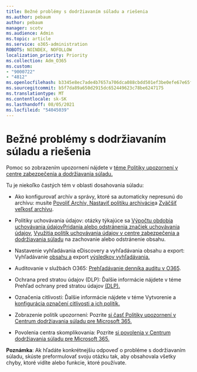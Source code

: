 ```yaml
---
title: Bežné problémy s dodržiavaním súladu a riešenia
ms.author: pebaum
author: pebaum
manager: scotv
ms.audience: Admin
ms.topic: article
ms.service: o365-administration
ROBOTS: NOINDEX, NOFOLLOW
localization_priority: Priority
ms.collection: Adm_O365
ms.custom:
- "9000722"
- "4812"
ms.openlocfilehash: b3345e8ec7ade4b7657a706dca088cbdd501ef3be0efe67e65facdabbaf5c98a
ms.sourcegitcommit: b5f7da89a650d2915dc652449623c78be6247175
ms.translationtype: MT
ms.contentlocale: sk-SK
ms.lasthandoff: 08/05/2021
ms.locfileid: "54045039"
---
```

# <a name="compliance-common-issues-and-resolutions"></a>Bežné problémy s dodržiavaním súladu a riešenia

Pomoc so zobrazením upozornení nájdete v [téme Politiky upozornení v centre zabezpečenia a dodržiavania súladu.](/microsoft-365/compliance/alert-policies)

Tu je niekoľko častých tém v oblasti dosahovania súladu:

- Ako konfigurovať archív a správy, ktoré sa automaticky nepresunú do archívu: musíte [Povoliť Archív, Nastaviť politiku archivácie](/microsoft-365/compliance/set-up-an-archive-and-deletion-policy-for-mailboxes)a [Zväčšiť veľkosť archívu](/microsoft-365/compliance/enable-unlimited-archiving).

- Politiky uchovávania údajov: otázky týkajúce sa [Výpočtu obdobia uchovávania údajov](/exchange/security-and-compliance/messaging-records-management/retention-age)[Pridania alebo odstránenia značiek uchovávania údajov](/exchange/security-and-compliance/messaging-records-management/add-or-remove-retention-tags), [Využitia politík uchovávania údajov v centre zabezpečenia a dodržiavania súladu](/exchange/security-and-compliance/messaging-records-management/create-a-retention-policy) na zachovanie alebo odstránenie obsahu.

- Nastavenie vyhľadávania eDiscovery a vyhľadávania obsahu a export: Vyhľadávanie [obsahu a](/microsoft-365/compliance/content-search) export [výsledkov vyhľadávania.](/microsoft-365/compliance/export-search-results)

- Auditovanie v službách O365: [Prehľadávanie denníka auditu v O365](/microsoft-365/compliance/search-the-audit-log-in-security-and-compliance).

- Ochrana pred stratou údajov (DLP): Ďalšie informácie nájdete v téme Prehľad ochrany pred stratou údajov [(DLP).](/microsoft-365/compliance/data-loss-prevention-policies)
 
- Označenia citlivosti: Ďalšie informácie nájdete v téme Vytvorenie a [konfigurácia označení citlivosti a ich politík.](/microsoft-365/compliance/create-sensitivity-labels)

- Zobrazenie politík upozornení: Pozrite [si časť Politiky upozornení v Centrum dodržiavania súladu pre Microsoft 365.](/microsoft-365/compliance/alert-policies)

- Povolenia centra skomplikovania: Pozrite [si povolenia v Centrum dodržiavania súladu pre Microsoft 365.](/microsoft-365/compliance/microsoft-365-compliance-center-permissions)

**Poznámka**: Ak hľadáte konkrétnejšiu odpoveď o probléme s dodržiavaním súladu, skúste preformulovať svoju otázku tak, aby obsahovala všetky chyby, ktoré vidíte alebo funkcie, ktoré používate.
